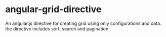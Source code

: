 # angular-grid-directive
An angular.js directive for creating grid using only configurations and data. the directive includes sort, search and pagination

